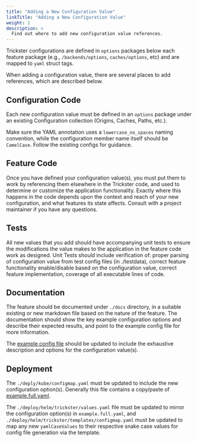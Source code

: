 ```yaml
---
title: "Adding a New Configuration Value"
linkTitle: "Adding a New Configuration Value"
weight: 1
description: >
  Find out where to add new configuration value references.
---
```


Trickster configurations are defined in `options` packages below each feature package (e.g., `/backends/options`, `caches/options`, etc) and are mapped to `yaml` struct tags.

When adding a configuration value, there are several places to add references, which are described below.

## Configuration Code

Each new configuration value must be defined in an `options` package under an existing Configuration collection (Origins, Caches, Paths, etc.).

Make sure the YAML annotation uses a `lowercase_no_spaces` naming convention, while the configuration member name itself should be `CamelCase`. Follow the existing configs for guidance.

## Feature Code

Once you have defined your configuration value(s), you must put them to work by referencing them elsewhere in the Trickster code, and used to determine or customize the application functionality. Exactly where this happens in the code depends upon the context and reach of your new configuration, and what features its state affects. Consult with a project maintainer if you have any questions.

## Tests

All new values that you add should have accompanying unit tests to ensure the modifications the value makes to the application in the feature code work as designed. Unit Tests should include verification of: proper parsing of configuration value from test config files (in ./testdata), correct feature functionality enable/disable based on the configuration value, correct feature implementation, coverage of all executable lines of code. 

## Documentation

The feature should be documented under `./docs` directory, in a suitable existing or new markdown file based on the nature of the feature. The documentation should show the key example configuration options and describe their expected results, and point to the example config file for more information.

The [example config file](https://github.com/trickstercache/trickster/blob/main/examples/conf/example.full.yaml) should be updated to include the exhaustive description and options for the configuration value(s).

## Deployment

The `./deply/kube/configmap.yaml` must be updated to include the new configuration option(s). Generally this file contains a copy/paste of [example.full.yaml](https://github.com/trickstercache/trickster/blob/main/examples/conf/example.full.yaml).

The `./deploy/helm/trickster/values.yaml` file must be updated to mirror the configuration option(s) in `example.full.yaml`, and `./deploy/helm/trickster/templates/configmap.yaml` must be updated to map any new `yamlCaseValues` to their respective snake case values for config file generation via the template.
